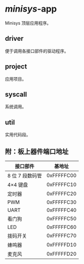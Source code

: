 # *minisys*-app

Minisys 顶层应用程序。

## driver

便于调用各接口部件的驱动程序。

## project

应用项目。

## syscall

系统调用。

## util

实用代码段。

## 附：板上器件端口地址

| 接口部件        | 基地址     |
| --------------- | ---------- |
| 8 位 7 段数码管 | 0xFFFFFC00 |
| 4×4 键盘        | 0xFFFFFC10 |
| 定时器          | 0xFFFFFC20 |
| PWM             | 0xFFFFFC30 |
| UART            | 0xFFFFFC40 |
| 看门狗          | 0xFFFFFC50 |
| LED             | 0xFFFFFC60 |
| 拨码开关        | 0xFFFFFC70 |
| 蜂鸣器          | 0xFFFFFD10 |
| 麦克风          | 0xFFFFFD20 |

